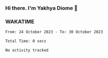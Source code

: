 ### Hi there. I'm Yakhya Diome 👋

### WAKATIME
<!--START_SECTION:waka-->

```txt
From: 24 October 2023 - To: 30 October 2023

Total Time: 0 secs

No activity tracked
```

<!--END_SECTION:waka-->
